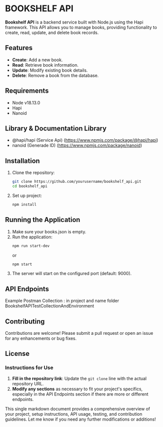 # BOOKSHELF API

**Bookshelf API** is a backend service built with Node.js using the Hapi framework. This API allows you to manage books, providing functionality to create, read, update, and delete book records.

## Features

- **Create**: Add a new book.
- **Read**: Retrieve book information.
- **Update**: Modify existing book details.
- **Delete**: Remove a book from the database.

## Requirements

- Node v18.13.0
- Hapi
- Nanoid

## Library & Documentation Library

- @hapi/hapi (Service Api) (https://www.npmjs.com/package/@hapi/hapi)
- nanoid (Generade ID) (https://www.npmjs.com/package/nanoid)

## Installation

1. Clone the repository:
   ```bash
   git clone https://github.com/yourusername/bookshelf_api.git
   cd bookshelf_api
   ```
2. Set up project:
   ```bash
   npm install
   ```

## Running the Application

1. Make sure your books.json is empty.
2. Run the application:
    ```bash
    npm run start-dev
    ``` 
    or 
    ```bash 
    npm start
    ```
3. The server will start on the configured port (default: 9000).

## API Endpoints
Example Postman Collection : in project and name folder BookshelfAPITestCollectionAndEnvironment

## Contributing
Contributions are welcome! Please submit a pull request or open an issue for any enhancements or bug fixes.

## License

### Instructions for Use
1. **Fill in the repository link**: Update the `git clone` line with the actual repository URL.
2. **Modify any sections** as necessary to fit your project's specifics, especially in the API Endpoints section if there are more or different endpoints.

This single markdown document provides a comprehensive overview of your project, setup instructions, API usage, testing, and contribution guidelines. Let me know if you need any further modifications or additions!
